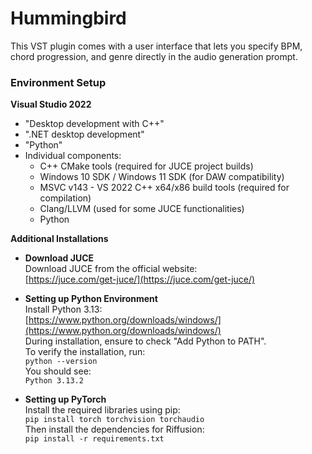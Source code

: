 # Hummingbird

This VST plugin comes with a user interface that lets you specify BPM, chord progression, and genre directly in the audio generation prompt.

### Environment Setup

**Visual Studio 2022**
- "Desktop development with C++"
- ".NET desktop development"
- "Python"
- Individual components:
  - C++ CMake tools (required for JUCE project builds)
  - Windows 10 SDK / Windows 11 SDK (for DAW compatibility)
  - MSVC v143 - VS 2022 C++ x64/x86 build tools (required for compilation)
  - Clang/LLVM (used for some JUCE functionalities)
  - Python

**Additional Installations**

- **Download JUCE**  
  Download JUCE from the official website:  
  [https://juce.com/get-juce/](https://juce.com/get-juce/)

- **Setting up Python Environment**  
  Install Python 3.13:  
  [https://www.python.org/downloads/windows/](https://www.python.org/downloads/windows/)  
  During installation, ensure to check "Add Python to PATH".  
  To verify the installation, run:  
  `python --version`  
  You should see:  
  `Python 3.13.2`

- **Setting up PyTorch**  
  Install the required libraries using pip:  
  `pip install torch torchvision torchaudio`  
  Then install the dependencies for Riffusion:  
  `pip install -r requirements.txt`